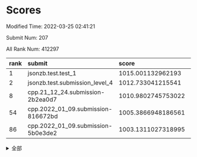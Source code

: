 # Scores

Modified Time: 2022-03-25 02:41:21

Submit Num: 207

All Rank Num: 412297

| rank |               submit               |       score        |       sigma        | pk_num |
| :--- | :--------------------------------- | :----------------- | :----------------- | :----- |
| 1    | jsonzb.test.test_1                 | 1015.001132962193  | 0.8526290853685882 | 7970   |
| 2    | jsonzb.test.submission_level_4     | 1012.733041215541  | 0.7966400532318232 | 7971   |
| 8    | cpp.21_12_24.submission-2b2ea0d7   | 1010.9802745753022 | 0.7674426437642353 | 7968   |
| 54   | cpp.2022_01_09.submission-816672bd | 1005.3866948186561 | 0.7351533540658871 | 7963   |
| 86   | cpp.2022_01_09.submission-5b0e3de2 | 1003.1311027318995 | 0.709695123630021  | 7972   |


<details>
<summary>全部</summary>

| rank |                 submit                 |       score        |       sigma        | pk_num |
| :--- | :------------------------------------- | :----------------- | :----------------- | :----- |
| 1    | jsonzb.test.test_1                     | 1015.001132962193  | 0.8526290853685882 | 7970   |
| 2    | jsonzb.test.submission_level_4         | 1012.733041215541  | 0.7966400532318232 | 7971   |
| 3    | gobigger.level_3.submission_level_3_11 | 1011.475928357742  | 0.750251148471159  | 7967   |
| 4    | gobigger.level_3.submission_level_3_26 | 1011.4221665761717 | 0.7741233776642361 | 7968   |
| 5    | gobigger.level_3.submission_level_3_30 | 1011.0262945484982 | 0.7784324621444023 | 7966   |
| 6    | gobigger.level_3.submission_level_3_36 | 1011.0259781299308 | 0.79023428521744   | 7967   |
| 7    | gobigger.level_3.submission_level_3_49 | 1010.9842900430285 | 0.7572910692882157 | 7966   |
| 8    | cpp.21_12_24.submission-2b2ea0d7       | 1010.9802745753022 | 0.7674426437642353 | 7968   |
| 9    | gobigger.level_3.submission_level_3_22 | 1010.6971070230979 | 0.7594501255115382 | 7963   |
| 10   | gobigger.level_3.submission_level_3_7  | 1010.6331396624369 | 0.7727241993637409 | 7967   |
| 11   | gobigger.level_3.submission_level_3_25 | 1010.6303098451849 | 0.7555893594479418 | 7970   |
| 12   | gobigger.level_3.submission_level_3_18 | 1010.5301334173586 | 0.7623555237610442 | 7964   |
| 13   | gobigger.level_3.submission_level_3_13 | 1010.4973995637513 | 0.7608077933914831 | 7965   |
| 14   | gobigger.level_3.submission_level_3_43 | 1010.4074495691274 | 0.7593862567706566 | 7973   |
| 15   | gobigger.level_3.submission_level_3_10 | 1010.379710670662  | 0.7491290455872518 | 7966   |
| 16   | gobigger.level_3.submission_level_3_15 | 1010.3630385811475 | 0.7522132500704161 | 7970   |
| 17   | gobigger.level_3.submission_level_3_23 | 1010.349053238992  | 0.7681981307844343 | 7971   |
| 18   | gobigger.level_3.submission_level_3_40 | 1010.3428278345745 | 0.769994411955733  | 7968   |
| 19   | gobigger.level_3.submission_level_3_5  | 1010.3258330821899 | 0.7503850865873383 | 7970   |
| 20   | gobigger.level_3.submission_level_3_28 | 1010.232388732718  | 0.756218177996579  | 7966   |
| 21   | gobigger.level_3.submission_level_3_19 | 1010.2076719129561 | 0.7494916672780022 | 7968   |
| 22   | gobigger.level_3.submission_level_3_6  | 1010.181442366595  | 0.740679591449023  | 7965   |
| 23   | gobigger.level_3.submission_level_3_21 | 1010.1810534320576 | 0.7799978718592591 | 7966   |
| 24   | gobigger.level_3.submission_level_3_44 | 1010.1058473449676 | 0.7424250875820095 | 7966   |
| 25   | gobigger.level_3.submission_level_3_46 | 1010.065600543588  | 0.7597000213053142 | 7968   |
| 26   | gobigger.level_3.submission_level_3_27 | 1010.0101911722535 | 0.7486266436241228 | 7968   |
| 27   | gobigger.level_3.submission_level_3_9  | 1009.9947665775776 | 0.7547812821615641 | 7965   |
| 28   | gobigger.level_3.submission_level_3_4  | 1009.897911131934  | 0.7446209815461475 | 7969   |
| 29   | gobigger.level_3.submission_level_3_34 | 1009.8872753684608 | 0.7564171279510657 | 7968   |
| 30   | gobigger.level_3.submission_level_3_20 | 1009.8790874607979 | 0.7551216923451448 | 7965   |
| 31   | gobigger.level_3.submission_level_3_12 | 1009.7266264042546 | 0.7408812684693967 | 7968   |
| 32   | gobigger.level_3.submission_level_3_42 | 1009.6871380688934 | 0.7566164396483669 | 7967   |
| 33   | gobigger.level_3.submission_level_3_8  | 1009.6658651869018 | 0.7399197737783296 | 7963   |
| 34   | gobigger.level_3.submission_level_3_24 | 1009.6392786002443 | 0.7520343351027189 | 7967   |
| 35   | gobigger.level_3.submission_level_3_35 | 1009.5835144354492 | 0.767478772647444  | 7963   |
| 36   | gobigger.level_3.submission_level_3_3  | 1009.5383927314253 | 0.7659265540027631 | 7967   |
| 37   | gobigger.level_3.submission_level_3_39 | 1009.5183833424977 | 0.7687254652600417 | 7966   |
| 38   | gobigger.level_3.submission_level_3_37 | 1009.4980431652092 | 0.7452641599939194 | 7969   |
| 39   | gobigger.level_3.submission_level_3_14 | 1009.3542570145331 | 0.7379348372155087 | 7967   |
| 40   | gobigger.level_3.submission_level_3_32 | 1009.265964718825  | 0.7729404214386303 | 7963   |
| 41   | gobigger.level_3.submission_level_3_45 | 1009.1805423775992 | 0.7709719605469716 | 7966   |
| 42   | gobigger.level_3.submission_level_3_2  | 1009.1383534766691 | 0.7563154568108482 | 7965   |
| 43   | gobigger.level_3.submission_level_3_48 | 1009.084189608816  | 0.7519612928898064 | 7967   |
| 44   | gobigger.level_3.submission_level_3_0  | 1009.0502751373147 | 0.7262085605056722 | 7971   |
| 45   | gobigger.level_3.submission_level_3_41 | 1009.0134599117825 | 0.7574773084913913 | 7967   |
| 46   | gobigger.level_3.submission_level_3_1  | 1008.9638641517942 | 0.7648402992911877 | 7969   |
| 47   | gobigger.level_3.submission_level_3_17 | 1008.927551259447  | 0.7478416909169457 | 7965   |
| 48   | gobigger.level_3.submission_level_3_31 | 1008.9215499929091 | 0.7508753446072551 | 7972   |
| 49   | gobigger.level_3.submission_level_3_16 | 1008.8890714819469 | 0.7433457013213489 | 7973   |
| 50   | gobigger.level_3.submission_level_3_33 | 1008.8813865377552 | 0.7373954404147594 | 7972   |
| 51   | gobigger.level_3.submission_level_3_38 | 1008.7051275600812 | 0.7496079684080349 | 7972   |
| 52   | gobigger.level_3.submission_level_3_47 | 1008.5535946625453 | 0.7457326717489081 | 7964   |
| 53   | gobigger.level_3.submission_level_3_29 | 1008.3668650348746 | 0.742328763517443  | 7968   |
| 54   | cpp.2022_01_09.submission-816672bd     | 1005.3866948186561 | 0.7351533540658871 | 7963   |
| 55   | gobigger.level_1.submission_level_1_19 | 1004.9294977844274 | 0.720731442208491  | 7969   |
| 56   | gobigger.level_1.submission_level_1_35 | 1004.6750006377792 | 0.717588616517671  | 7969   |
| 57   | gobigger.level_1.submission_level_1_49 | 1004.5320422532316 | 0.7141087287201723 | 7968   |
| 58   | gobigger.level_1.submission_level_1_2  | 1004.5234097215287 | 0.7182576420422241 | 7967   |
| 59   | gobigger.level_1.submission_level_1_37 | 1004.2452836290474 | 0.7061601722338156 | 7962   |
| 60   | gobigger.level_1.submission_level_1_27 | 1004.2245717723617 | 0.7056791253546437 | 7963   |
| 61   | gobigger.level_1.submission_level_1_4  | 1004.1524149169026 | 0.7142077155866075 | 7968   |
| 62   | gobigger.level_1.submission_level_1_9  | 1004.1175360928995 | 0.7043100254184718 | 7965   |
| 63   | gobigger.level_1.submission_level_1_41 | 1004.0602746342499 | 0.7086020953234947 | 7965   |
| 64   | gobigger.level_1.submission_level_1_8  | 1004.0258940909447 | 0.7162119644714228 | 7970   |
| 65   | gobigger.level_1.submission_level_1_40 | 1004.0135434111138 | 0.7055005366529268 | 7964   |
| 66   | gobigger.level_1.submission_level_1_1  | 1003.986314291384  | 0.7109106070889325 | 7975   |
| 67   | gobigger.level_1.submission_level_1_10 | 1003.9668096410353 | 0.721854053357657  | 7964   |
| 68   | gobigger.level_1.submission_level_1_14 | 1003.9595808580817 | 0.7266922960960553 | 7965   |
| 69   | gobigger.level_1.submission_level_1_0  | 1003.9342131668419 | 0.722993545040499  | 7964   |
| 70   | gobigger.level_1.submission_level_1_23 | 1003.7482299247988 | 0.7149389338257595 | 7967   |
| 71   | gobigger.level_1.submission_level_1_17 | 1003.721875576589  | 0.7140750409326607 | 7969   |
| 72   | gobigger.level_1.submission_level_1_32 | 1003.6536544436816 | 0.713786929357918  | 7964   |
| 73   | gobigger.level_1.submission_level_1_24 | 1003.5931399569836 | 0.6965252323779665 | 7968   |
| 74   | gobigger.level_1.submission_level_1_13 | 1003.5540844042617 | 0.7119318092941307 | 7968   |
| 75   | gobigger.level_1.submission_level_1_3  | 1003.4822315846005 | 0.7225455028735803 | 7970   |
| 76   | gobigger.level_1.submission_level_1_38 | 1003.4709559371366 | 0.7117956358805176 | 7965   |
| 77   | gobigger.level_1.submission_level_1_42 | 1003.4315118722931 | 0.7149164162358415 | 7970   |
| 78   | gobigger.level_1.submission_level_1_44 | 1003.4244707685322 | 0.7157439026764397 | 7964   |
| 79   | gobigger.level_1.submission_level_1_12 | 1003.4111487140151 | 0.7292016777716873 | 7969   |
| 80   | gobigger.level_1.submission_level_1_22 | 1003.2981438700965 | 0.7243658726845558 | 7970   |
| 81   | gobigger.level_1.submission_level_1_47 | 1003.2972585257103 | 0.7093866802683831 | 7970   |
| 82   | gobigger.level_1.submission_level_1_21 | 1003.2805615544368 | 0.7041828159481626 | 7966   |
| 83   | gobigger.level_1.submission_level_1_26 | 1003.2610126053776 | 0.7237851062746493 | 7970   |
| 84   | gobigger.level_1.submission_level_1_36 | 1003.2268839212198 | 0.7130445092378986 | 7967   |
| 85   | gobigger.level_1.submission_level_1_29 | 1003.149099520484  | 0.704447600955042  | 7976   |
| 86   | cpp.2022_01_09.submission-5b0e3de2     | 1003.1311027318995 | 0.709695123630021  | 7972   |
| 87   | gobigger.level_1.submission_level_1_7  | 1003.014735540779  | 0.7039601027353897 | 7968   |
| 88   | gobigger.level_1.submission_level_1_34 | 1003.0057261841735 | 0.7220616325659425 | 7969   |
| 89   | gobigger.level_1.submission_level_1_6  | 1002.9601523622492 | 0.7087224761760663 | 7969   |
| 90   | gobigger.level_1.submission_level_1_45 | 1002.9484364285223 | 0.7134591497414335 | 7967   |
| 91   | gobigger.level_1.submission_level_1_30 | 1002.8808364411204 | 0.727062723418017  | 7967   |
| 92   | gobigger.level_1.submission_level_1_28 | 1002.8452157259953 | 0.7220255357270751 | 7965   |
| 93   | gobigger.level_1.submission_level_1_33 | 1002.8279772553641 | 0.7144681676673048 | 7970   |
| 94   | gobigger.level_1.submission_level_1_5  | 1002.7099750067216 | 0.7152766091319986 | 7969   |
| 95   | gobigger.level_1.submission_level_1_25 | 1002.7008203577868 | 0.7061387240017707 | 7970   |
| 96   | gobigger.level_1.submission_level_1_39 | 1002.6781342650577 | 0.718425505952951  | 7967   |
| 97   | gobigger.level_1.submission_level_1_16 | 1002.4706366679604 | 0.703344447721189  | 7968   |
| 98   | gobigger.level_1.submission_level_1_46 | 1002.4300418744148 | 0.714824818449425  | 7972   |
| 99   | gobigger.level_1.submission_level_1_20 | 1002.3777943887276 | 0.7127152164198902 | 7968   |
| 100  | gobigger.level_1.submission_level_1_31 | 1002.3671878647777 | 0.7189507660911963 | 7962   |
| 101  | gobigger.level_1.submission_level_1_48 | 1002.2933738496009 | 0.7133937228172091 | 7965   |
| 102  | gobigger.level_1.submission_level_1_43 | 1002.1385766996268 | 0.7178719852216067 | 7964   |
| 103  | gobigger.level_1.submission_level_1_15 | 1002.0305288485886 | 0.7175721028262801 | 7959   |
| 104  | gobigger.level_1.submission_level_1_11 | 1001.9924605301103 | 0.7107623488261916 | 7961   |
| 105  | gobigger.level_1.submission_level_1_18 | 1001.8190631266443 | 0.6984264708005369 | 7967   |
| 106  | gobigger.random.submission_random_49   | 997.4245122834137  | 0.7137683896188872 | 7971   |
| 107  | gobigger.random.submission_random_31   | 997.1552603072532  | 0.7204715205023756 | 7966   |
| 108  | gobigger.random.submission_random_19   | 997.1222488904469  | 0.7154508527264449 | 7966   |
| 109  | gobigger.random.submission_random_41   | 997.0576800533292  | 0.7110137691180094 | 7967   |
| 110  | gobigger.random.submission_random_24   | 996.9222781675292  | 0.7005538863736475 | 7968   |
| 111  | gobigger.random.submission_random_13   | 996.8145580058778  | 0.71775050273342   | 7967   |
| 112  | gobigger.random.submission_random_8    | 996.7379936467494  | 0.7069603250154929 | 7970   |
| 113  | gobigger.random.submission_random_18   | 996.6574835911142  | 0.7173094874388116 | 7965   |
| 114  | gobigger.random.submission_random_45   | 996.6470878083073  | 0.710450712511017  | 7968   |
| 115  | gobigger.random.submission_random_12   | 996.6309230916592  | 0.6976725768277194 | 7965   |
| 116  | gobigger.random.submission_random_20   | 996.6081799221301  | 0.7198113335180797 | 7963   |
| 117  | gobigger.random.submission_random_1    | 996.5968878474387  | 0.7108088408080288 | 7969   |
| 118  | gobigger.random.submission_random_15   | 996.5592359057565  | 0.7034720481409685 | 7963   |
| 119  | gobigger.random.submission_random_2    | 996.489134335678   | 0.7050399168829289 | 7968   |
| 120  | gobigger.random.submission_random_30   | 996.4497876390076  | 0.6981118043115936 | 7967   |
| 121  | gobigger.random.submission_random_37   | 996.4292950490776  | 0.6964361413788617 | 7967   |
| 122  | gobigger.random.submission_random_29   | 996.3558304699308  | 0.7002605996480753 | 7969   |
| 123  | gobigger.random.submission_random_35   | 996.3205867431208  | 0.7040408648619185 | 7973   |
| 124  | gobigger.random.submission_random_40   | 996.3117618222434  | 0.7209506089329863 | 7968   |
| 125  | gobigger.random.submission_random_43   | 996.3014158670246  | 0.6980129628611959 | 7965   |
| 126  | gobigger.random.submission_random_17   | 996.1975202841614  | 0.7039646764524632 | 7964   |
| 127  | gobigger.random.submission_random_9    | 996.1899540575225  | 0.7164485635110593 | 7966   |
| 128  | gobigger.random.submission_random_44   | 996.179213384179   | 0.713212613690538  | 7973   |
| 129  | gobigger.random.submission_random_5    | 996.1489200920453  | 0.7101194751224831 | 7968   |
| 130  | gobigger.random.submission_random_47   | 996.13966417285    | 0.7048902965325925 | 7968   |
| 131  | gobigger.random.submission_random_36   | 996.1379427478067  | 0.7037188785936257 | 7966   |
| 132  | gobigger.random.submission_random_4    | 996.1375944490782  | 0.7153657999732671 | 7964   |
| 133  | gobigger.random.submission_random_48   | 996.1366485926952  | 0.7079845965140452 | 7964   |
| 134  | gobigger.random.submission_random_23   | 996.1295209771635  | 0.6955672605224955 | 7966   |
| 135  | gobigger.random.submission_random_39   | 996.1112503941749  | 0.7187281046982957 | 7975   |
| 136  | gobigger.random.submission_random_11   | 996.0587782434251  | 0.706962331843877  | 7968   |
| 137  | gobigger.random.submission_random_7    | 996.027437945021   | 0.7160532994738552 | 7969   |
| 138  | gobigger.random.submission_random_28   | 995.981027675559   | 0.7182729788414544 | 7967   |
| 139  | gobigger.random.submission_random_6    | 995.9545051941542  | 0.7180539305761774 | 7967   |
| 140  | gobigger.random.submission_random_14   | 995.853356230896   | 0.720587903343424  | 7960   |
| 141  | gobigger.random.submission_random_21   | 995.8508047315509  | 0.7152410816288097 | 7967   |
| 142  | gobigger.random.submission_random_0    | 995.8255488288561  | 0.711205048535926  | 7969   |
| 143  | gobigger.random.submission_random_27   | 995.7365592528482  | 0.7092031517423062 | 7964   |
| 144  | gobigger.random.submission_random_16   | 995.6968591889068  | 0.7038852101563077 | 7971   |
| 145  | gobigger.random.submission_random_34   | 995.6656805670451  | 0.7089061345721984 | 7966   |
| 146  | gobigger.random.submission_random_38   | 995.531224600854   | 0.7088907672338816 | 7970   |
| 147  | gobigger.random.submission_random_46   | 995.4696536066649  | 0.7139003076738123 | 7966   |
| 148  | gobigger.random.submission_random_10   | 995.4394704992097  | 0.7114141047789828 | 7967   |
| 149  | gobigger.random.submission_random_32   | 995.4329055950953  | 0.7150923094474276 | 7966   |
| 150  | gobigger.random.submission_random_3    | 995.4008175169217  | 0.7088078631847307 | 7966   |
| 151  | gobigger.random.submission_random_26   | 995.3743410643447  | 0.7093595693697305 | 7963   |
| 152  | gobigger.random.submission_random_42   | 995.2446659942647  | 0.7221495187216387 | 7968   |
| 153  | gobigger.random.submission_random_33   | 995.1621752177036  | 0.7070042438856264 | 7966   |
| 154  | gobigger.random.submission_random_22   | 995.06168782939    | 0.7164041626482612 | 7963   |
| 155  | gobigger.random.submission_random_25   | 994.6470966837045  | 0.7149224297521396 | 7967   |
| 156  | gobigger.level_2.submission_level_2_21 | 993.7472395045596  | 0.7235119319592201 | 7972   |
| 157  | gobigger.level_2.submission_level_2_22 | 993.4220874884486  | 0.7367013464798268 | 7969   |
| 158  | gobigger.level_2.submission_level_2_30 | 993.4162048033057  | 0.7262138841671361 | 7967   |
| 159  | gobigger.level_2.submission_level_2_9  | 993.3973517327875  | 0.7521251796531803 | 7966   |
| 160  | gobigger.level_2.submission_level_2_6  | 993.3667778088932  | 0.7447852977316255 | 7961   |
| 161  | gobigger.level_2.submission_level_2_19 | 992.9491312549944  | 0.7479439782669312 | 7971   |
| 162  | gobigger.level_2.submission_level_2_8  | 992.9286158894436  | 0.7470440313537074 | 7968   |
| 163  | gobigger.level_2.submission_level_2_45 | 992.9057568839158  | 0.7376147976884279 | 7969   |
| 164  | gobigger.level_2.submission_level_2_43 | 992.8566367970463  | 0.7552600443363844 | 7973   |
| 165  | gobigger.level_2.submission_level_2_44 | 992.8516136678132  | 0.7236063985564115 | 7970   |
| 166  | gobigger.level_2.submission_level_2_10 | 992.8507862783375  | 0.7307991043948937 | 7962   |
| 167  | gobigger.level_2.submission_level_2_48 | 992.8319404081357  | 0.7270155060410021 | 7972   |
| 168  | gobigger.level_2.submission_level_2_26 | 992.6281779876774  | 0.7560294650123844 | 7966   |
| 169  | gobigger.level_2.submission_level_2_33 | 992.6259211489835  | 0.7373331356901676 | 7958   |
| 170  | gobigger.level_2.submission_level_2_34 | 992.6063256755912  | 0.7387049567627298 | 7967   |
| 171  | gobigger.level_2.submission_level_2_20 | 992.6032567895007  | 0.7526863737033781 | 7966   |
| 172  | gobigger.level_2.submission_level_2_13 | 992.4876582593547  | 0.7546465227398887 | 7966   |
| 173  | gobigger.level_2.submission_level_2_2  | 992.4632079083295  | 0.7419546884864134 | 7968   |
| 174  | gobigger.level_2.submission_level_2_39 | 992.4433627716221  | 0.756108069430918  | 7962   |
| 175  | gobigger.level_2.submission_level_2_29 | 992.3933329665307  | 0.7483752021316299 | 7968   |
| 176  | gobigger.level_2.submission_level_2_5  | 992.3420502393881  | 0.7302936207563059 | 7961   |
| 177  | gobigger.level_2.submission_level_2_18 | 992.2892281663208  | 0.7486665798527034 | 7967   |
| 178  | gobigger.level_2.submission_level_2_17 | 992.1995862502657  | 0.7568595937097267 | 7965   |
| 179  | gobigger.level_2.submission_level_2_31 | 992.1279666633029  | 0.750713808144934  | 7969   |
| 180  | gobigger.level_2.submission_level_2_49 | 992.0861735607062  | 0.7484794872657798 | 7966   |
| 181  | gobigger.level_2.submission_level_2_47 | 992.071794743681   | 0.7366927864895525 | 7970   |
| 182  | gobigger.level_2.submission_level_2_1  | 991.9991034411411  | 0.75725910497765   | 7972   |
| 183  | gobigger.level_2.submission_level_2_24 | 991.9876006224408  | 0.7373752851604282 | 7968   |
| 184  | gobigger.level_2.submission_level_2_23 | 991.8541569041712  | 0.7425273693383345 | 7967   |
| 185  | gobigger.level_2.submission_level_2_15 | 991.8246855919351  | 0.7201302078788338 | 7963   |
| 186  | gobigger.level_2.submission_level_2_3  | 991.819115591319   | 0.7560351479478887 | 7969   |
| 187  | gobigger.level_2.submission_level_2_16 | 991.7878549191142  | 0.7350104346774654 | 7966   |
| 188  | gobigger.level_2.submission_level_2_42 | 991.6797789321371  | 0.7461010750742391 | 7965   |
| 189  | gobigger.level_2.submission_level_2_32 | 991.6587149499229  | 0.742950936204417  | 7963   |
| 190  | gobigger.level_2.submission_level_2_40 | 991.6577329291453  | 0.7519173149770023 | 7968   |
| 191  | gobigger.level_2.submission_level_2_4  | 991.6511632263173  | 0.7396198931683751 | 7967   |
| 192  | gobigger.level_2.submission_level_2_35 | 991.5942814572966  | 0.7483547850819443 | 7967   |
| 193  | gobigger.level_2.submission_level_2_28 | 991.5453581966523  | 0.740805786945806  | 7968   |
| 194  | gobigger.level_2.submission_level_2_12 | 991.5002412143882  | 0.7774933914089314 | 7967   |
| 195  | gobigger.level_2.submission_level_2_25 | 991.4455119978255  | 0.7627225756840256 | 7970   |
| 196  | gobigger.level_2.submission_level_2_46 | 991.2058450124231  | 0.7613977337299698 | 7965   |
| 197  | gobigger.level_2.submission_level_2_27 | 991.0965807602341  | 0.7523071736434437 | 7964   |
| 198  | gobigger.level_2.submission_level_2_0  | 990.9831605904955  | 0.7877895137953848 | 7969   |
| 199  | gobigger.level_2.submission_level_2_41 | 990.9636915581153  | 0.7568263693681682 | 7963   |
| 200  | gobigger.level_2.submission_level_2_38 | 990.8830153402126  | 0.7601488891578371 | 7966   |
| 201  | gobigger.level_2.submission_level_2_14 | 990.8361214920683  | 0.767400036290377  | 7966   |
| 202  | gobigger.level_2.submission_level_2_7  | 990.805579084699   | 0.8072936047365439 | 7968   |
| 203  | gobigger.level_2.submission_level_2_37 | 990.7996796885773  | 0.7502467837590909 | 7969   |
| 204  | gobigger.level_2.submission_level_2_36 | 990.5241808385193  | 0.7576407375374942 | 7967   |
| 205  | gobigger.level_2.submission_level_2_11 | 990.1968467245928  | 0.7549759452222012 | 7965   |
| 206  | gobigger.none.submission_none_0        | 980.6017354676311  | 1.2507904262160399 | 7967   |
| 207  | gobigger.none.submission_none_1        | 975.972646165871   | 1.489244530987063  | 7966   |

</details>